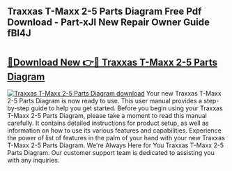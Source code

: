 ## Traxxas T-Maxx 2-5 Parts Diagram Free Pdf Download - Part-xJI New Repair Owner Guide fBl4J

# <h2><a href="http://dftepx2.blite.top/?on=Traxxas+T-Maxx+2-5+Parts+Diagram">🔗Download New 👉🔴 Traxxas T-Maxx 2-5 Parts Diagram</a></h2>

[![Traxxas T-Maxx 2-5 Parts Diagram download](https://i.imgur.com/lujVjoI.png)](http://dftepx2.blite.top/?on=Traxxas+T-Maxx+2-5+Parts+Diagram)
Your new Traxxas T-Maxx 2-5 Parts Diagram is now ready to use. This user manual provides a step-by-step guide to help you get started. Before you begin using your Traxxas T-Maxx 2-5 Parts Diagram, please take a moment to read this manual carefully. It contains detailed instructions for product setup, as well as information on how to use its various features and capabilities. Experience the power of list of features in the palm of your hand with your new Traxxas T-Maxx 2-5 Parts Diagram. We're Always Here for You Traxxas T-Maxx 2-5 Parts Diagram. Our customer support team is dedicated to assisting you with any inquiries.

